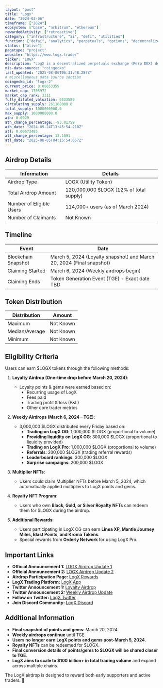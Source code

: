 ```yaml
---
layout: "post"
title: "Logx"
date: "2024-03-06"
timeframe: ["2024"]
ecosystem: ["base", "arbitrum", "ethereum"]
rewardedActivity: ["retroactive"]
category: ["infrastructure", "ai", "defi", "utilities"]
function: ["defai", "analytics", "perpetuals", "options", "decentralized-finance"]
status: ["alive"]
pagetype: "project"
website: "https://www.logx.trade/"
ticker: "LOGX"
description: "LogX is a decentralized perpetuals exchange (Perp DEX) designed for efficient, on-chain perpetual contract trading with deep liquidity and robust trading infrastructure."
mis-data-source: "coingecko"
last_updated: "2025-08-06T06:31:48.287Z"
# miscellaneous data source section
coingecko_id: "logx-2"
current_price: 0.00653359
market_cap: 1705972
market_cap_rank: 3311
fully_diluted_valuation: 6533589
circulating_supply: 261108000.0
total_supply: 1000000000.0
max_supply: 1000000000.0
ath: 0.0929
ath_change_percentage: -93.01759
ath_date: "2024-09-24T13:45:54.210Z"
atl: 0.00573485
atl_change_percentage: 13.1091
atl_date: "2025-08-05T04:15:54.657Z"
---
```


## Airdrop Details

| Information              | Details                                 |
| ------------------------ | --------------------------------------- |
| Airdrop Type             | LOGX (Utility Token)                    |
| Total Airdrop Amount     | 120,000,000 $LOGX (12% of total supply) |
| Number of Eligible Users | 114,000+ users (as of March 2024)       |
| Number of Claimants      | Not Known                               |

## Timeline

| Event               | Date                                                                 |
| ------------------- | -------------------------------------------------------------------- |
| Blockchain Snapshot | March 5, 2024 (Loyalty snapshot) and March 20, 2024 (Final snapshot) |
| Claiming Started    | March 6, 2024 (Weekly airdrops begin)                                |
| Claiming Ends       | Token Generation Event (TGE) - Exact date TBD                        |

## Token Distribution

| Distribution   | Amount    |
| -------------- | --------- |
| Maximum        | Not Known |
| Median/Average | Not Known |
| Minimum        | Not Known |

## Eligibility Criteria

Users can earn $LOGX tokens through the following methods:

1. **Loyalty Airdrop (One-time drop before March 20, 2024)**:

   - Loyalty points & gems were earned based on:
     - Recurring usage of LogX
     - Fees paid
     - Trading profit & loss (P&L)
     - Other core trader metrics

2. **Weekly Airdrops (March 6, 2024 – TGE)**:

   - 3,000,000 $LOGX distributed every Friday based on:
     - **Trading on LogX OG**: 1,000,000 $LOGX (proportional to volume)
     - **Providing liquidity on LogX OG**: 300,000 $LOGX (proportional to liquidity provided)
     - **Trading on LogX Pro**: 1,000,000 $LOGX (proportional to volume)
     - **Referrals**: 200,000 $LOGX (trading referral rewards)
     - **Leaderboard rankings**: 300,000 $LOGX
     - **Surprise campaigns**: 200,000 $LOGX

3. **Multiplier NFTs**:

   - Users could claim Multiplier NFTs before March 5, 2024, which automatically applied multipliers to LogX points and gems.

4. **Royalty NFT Program**:

   - Users who own **Black, Gold, or Silver Royalty NFTs** can redeem them for $LOGX during the airdrop.

5. **Additional Rewards**:
   - Users participating in LogX OG can earn **Linea XP, Mantle Journey Miles, Blast Points, and Kroma Tokens**.
   - Special rewards from **Orderly Network** for using LogX Pro.

## Important Links

- **Official Announcement 1:** [LOGX Airdrop Update 1](https://logxtrade.substack.com/p/logx-airdrop-update-1)
- **Official Announcement 2:** [LOGX Airdrop Update 2](https://logxtrade.substack.com/p/logx-airdrop-update-2-road-to-tge)
- **Airdrop Participation Page:** [LogX Rewards](https://pro.logx.trade/rewards)
- **LogX Trading Platform:** [LogX App](https://app.logx.trade/airdrop)
- **Twitter Announcement 1:** [Loyalty Airdrop](https://x.com/LogX_trade/status/1761045734584144165)
- **Twitter Announcement 2:** [Weekly Airdrop Update](https://x.com/LogX_trade/status/1771095225332858914)
- **Follow on Twitter:** [LogX Twitter](https://twitter.com/LogX_trade)
- **Join Discord Community:** [LogX Discord](https://discord.gg/logx)

## Additional Information

- **Final snapshot of points and gems**: March 20, 2024.
- **Weekly airdrops continue** until TGE.
- **Users no longer earn LogX points and gems post-March 5, 2024**.
- **Royalty NFTs** can be redeemed for $LOGX.
- **Final conversion details of points/gems to $LOGX will be shared closer to TGE**.
- **LogX aims to scale to $100 billion+ in total trading volume** and expand across multiple chains.

The LogX airdrop is designed to reward both early supporters and active traders. 🚀